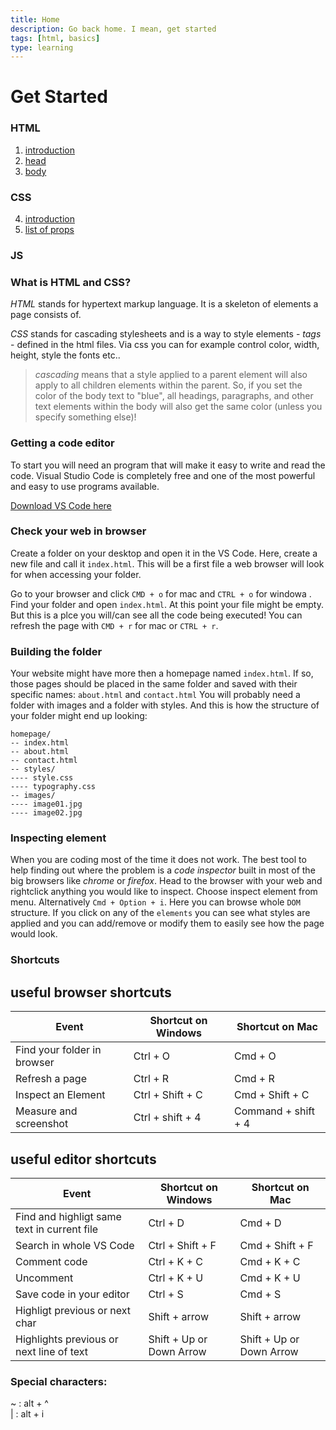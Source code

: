 ```yaml
---
title: Home
description: Go back home. I mean, get started
tags: [html, basics]
type: learning
---
```


# Get Started

### HTML

1. [introduction](./#/html)
2. [head](/#/html-head)
3. [body](/#/html-tags)

### CSS

4. [introduction](./#/css)
5. [list of props](./#/css-props)

### JS

### What is HTML and CSS?

_HTML_ stands for hypertext markup language. It is a skeleton of elements a page consists of.

_CSS_ stands for cascading stylesheets and is a way to style elements - _tags_ - defined in the html files. Via css you can for example control color, width, height, style the fonts etc..

> _cascading_ means that a style applied to a parent element will also apply to all children elements within the parent. So, if you set the color of the body text to "blue", all headings, paragraphs, and other text elements within the body will also get the same color (unless you specify something else)!

### Getting a code editor

To start you will need an program that will make it easy to write and read the code. Visual Studio Code is completely free and one of the most powerful and easy to use programs available.

[Download VS Code here](https://code.visualstudio.com)

### Check your web in browser

Create a folder on your desktop and open it in the VS Code. Here, create a new file and call it `index.html`. This will be a first file a web browser will look for when accessing your folder.

Go to your browser and click `CMD + o` for mac and `CTRL + o` for windowa . Find your folder and open `index.html`. At this point your file might be empty. But this is a plce you will/can see all the code being executed! You can refresh the page with `CMD + r` for mac or `CTRL + r`.

### Building the folder

Your website might have more then a homepage named `index.html`. If so, those pages should be placed in the same folder and saved with their specific names: `about.html` and `contact.html` You will probably need a folder with images and a folder with styles. And this is how the structure of your folder might end up looking:

```
homepage/
-- index.html
-- about.html
-- contact.html
-- styles/
---- style.css
---- typography.css
-- images/
---- image01.jpg
---- image02.jpg
```

### Inspecting element

When you are coding most of the time it does not work. The best tool to help finding out where the problem is a _code inspector_ built in most of the big browsers like _chrome_ or _firefox_. Head to the browser with your web and rightclick anything you would like to inspect. Choose inspect element from menu. Alternatively `Cmd + Option + i`. Here you can browse whole `DOM` structure. If you click on any of the `elements` you can see what styles are applied and you can add/remove or modify them to easily see how the page would look.

### Shortcuts

## useful browser shortcuts

| Event                       | Shortcut on Windows | Shortcut on Mac     |
| --------------------------- | ------------------- | ------------------- |
| Find your folder in browser | Ctrl + O            | Cmd + O             |
| Refresh a page              | Ctrl + R            | Cmd + R             |
| Inspect an Element          | Ctrl + Shift + C    | Cmd + Shift + C     |
| Measure and screenshot      | Ctrl + shift + 4    | Command + shift + 4 |

## useful editor shortcuts

| Event                                       | Shortcut on Windows      | Shortcut on Mac          |
| ------------------------------------------- | ------------------------ | ------------------------ |
| Find and highligt same text in current file | Ctrl + D                 | Cmd + D                  |
| Search in whole VS Code                     | Ctrl + Shift + F         | Cmd + Shift + F          |
| Comment code                                | Ctrl + K + C             | Cmd + K + C              |
| Uncomment                                   | Ctrl + K + U             | Cmd + K + U              |
| Save code in your editor                    | Ctrl + S                 | Cmd + S                  |
| Highligt previous or next char              | Shift + arrow            | Shift + arrow            |
| Highlights previous or next line of text    | Shift + Up or Down Arrow | Shift + Up or Down Arrow |

### Special characters:

~ : alt + ^  
| : alt + i

